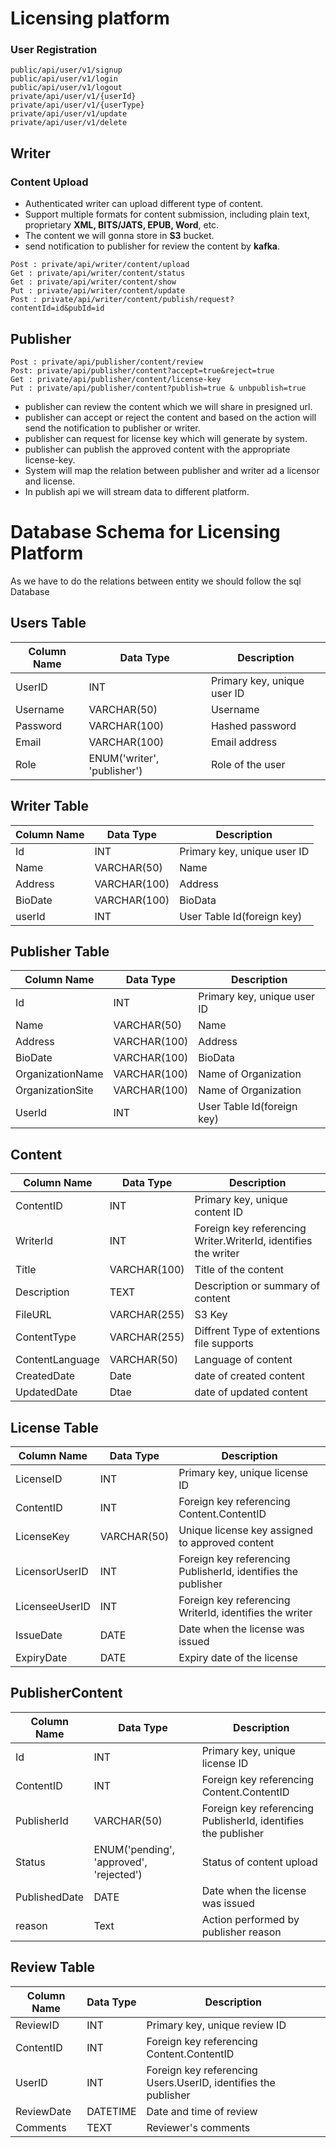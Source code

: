 # Licensing platform

### User Registration

```
public/api/user/v1/signup
public/api/user/v1/login
public/api/user/v1/logout
private/api/user/v1/{userId}
private/api/user/v1/{userType}
private/api/user/v1/update
private/api/user/v1/delete
```

## Writer

### Content Upload

- Authenticated writer can upload different type of content.
- Support multiple formats for content submission, including plain text, proprietary **XML, BITS/JATS, EPUB, Word**,
  etc.
- The content we will gonna store in **S3** bucket.
- send notification to publisher for review the content by **kafka**.

```
Post : private/api/writer/content/upload
Get : private/api/writer/content/status
Get : private/api/writer/content/show
Put : private/api/writer/content/update
Post : private/api/writer/content/publish/request?contentId=id&pubId=id
```

## Publisher

```
Post : private/api/publisher/content/review
Post: private/api/publisher/content?accept=true&reject=true
Get : private/api/publisher/content/license-key
Put : private/api/publisher/content?publish=true & unbpublish=true
```

- publisher can review the content which we will share in presigned url.
- publisher can accept or reject the content and based on the action will send the notification to publisher or writer.
- publisher can request for license key which will generate by system.
- publisher can publish the approved content with the appropriate license-key.
- System will map the relation between publisher and writer ad a licensor and license.
- In publish api we will stream data to different platform.


# Database Schema for Licensing Platform
 As we have to do the relations between entity we should follow the sql Database

## Users Table

| Column Name | Data Type                   | Description                 |
|-------------|-----------------------------|-----------------------------|
| UserID      | INT                         | Primary key, unique user ID |
| Username    | VARCHAR(50)                 | Username                    |
| Password    | VARCHAR(100)                | Hashed password             |
| Email       | VARCHAR(100)                | Email address               |
| Role        | ENUM('writer', 'publisher') | Role of the user            |

## Writer Table

| Column Name | Data Type    | Description                 |
|-------------|--------------|-----------------------------|
| Id          | INT          | Primary key, unique user ID |
| Name        | VARCHAR(50)  | Name                        |
| Address     | VARCHAR(100) | Address                     |
| BioDate     | VARCHAR(100) | BioData                     |
| userId      | INT          | User Table Id(foreign key)  |

## Publisher Table

| Column Name      | Data Type    | Description                 |
|------------------|--------------|-----------------------------|
| Id               | INT          | Primary key, unique user ID |
| Name             | VARCHAR(50)  | Name                        |
| Address          | VARCHAR(100) | Address                     |
| BioDate          | VARCHAR(100) | BioData                     |
| OrganizationName | VARCHAR(100) | Name of Organization        |
| OrganizationSite | VARCHAR(100) | Name of Organization        |
| UserId           | INT          | User Table Id(foreign key)  |

## Content

| Column Name     | Data Type    | Description                                                    |
|-----------------|--------------|----------------------------------------------------------------|
| ContentID       | INT          | Primary key, unique content ID                                 |
| WriterId        | INT          | Foreign key referencing Writer.WriterId, identifies the writer |
| Title           | VARCHAR(100) | Title of the content                                           |
| Description     | TEXT         | Description or summary of content                              |
| FileURL         | VARCHAR(255) | S3 Key                                                         |
| ContentType     | VARCHAR(255) | Diffrent Type of extentions file supports                      |
| ContentLanguage | VARCHAR(50)  | Language of content                                            |
| CreatedDate     | Date         | date of created content                                        |
| UpdatedDate     | Dtae         | date of updated content                                        |

## License Table

| Column Name    | Data Type   | Description                                                   |
|----------------|-------------|---------------------------------------------------------------|
| LicenseID      | INT         | Primary key, unique license ID                                |
| ContentID      | INT         | Foreign key referencing Content.ContentID                     |
| LicenseKey     | VARCHAR(50) | Unique license key assigned to approved content               |
| LicensorUserID | INT         | Foreign key referencing PublisherId, identifies the publisher |
| LicenseeUserID | INT         | Foreign key referencing WriterId, identifies the writer       |
| IssueDate      | DATE        | Date when the license was issued                              |
| ExpiryDate     | DATE        | Expiry date of the license                                    |

## PublisherContent

| Column Name   | Data Type                               | Description                                                   |
|---------------|-----------------------------------------|---------------------------------------------------------------|
| Id            | INT                                     | Primary key, unique license ID                                |
| ContentID     | INT                                     | Foreign key referencing Content.ContentID                     |
| PublisherId   | VARCHAR(50)                             | Foreign key referencing PublisherId, identifies the publisher |
| Status        | ENUM('pending', 'approved', 'rejected') | Status of content upload                                      |
| PublishedDate | DATE                                    | Date when the license was issued                              |
| reason        | Text                                    | Action performed by publisher reason                          |


## Review Table


| Column Name    | Data Type    | Description                     |
|----------------|--------------|---------------------------------|
| ReviewID       | INT          | Primary key, unique review ID    |
| ContentID      | INT          | Foreign key referencing Content.ContentID |
| UserID         | INT          | Foreign key referencing Users.UserID, identifies the publisher |
| ReviewDate     | DATETIME     | Date and time of review          |
| Comments       | TEXT         | Reviewer's comments              |



